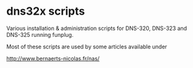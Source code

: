 dns32x scripts
==============

Various installation & administration scripts for DNS-320, DNS-323 and DNS-325 running funplug.

Most of these scripts are used by some articles available under

http://www.bernaerts-nicolas.fr/nas/


